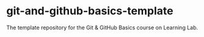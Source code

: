 # git-and-github-basics-template
The template repository for the Git &amp; GitHub Basics course on Learning Lab.
